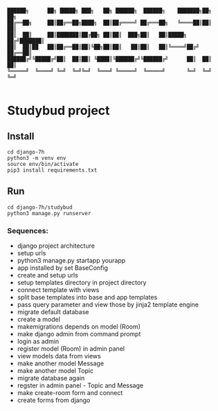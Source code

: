 ```
██████╗      ██╗ █████╗ ███╗   ██╗ ██████╗  ██████╗    ███████╗██╗  ██╗
██╔══██╗     ██║██╔══██╗████╗  ██║██╔════╝ ██╔═══██╗   ╚════██║██║  ██║
██║  ██║     ██║███████║██╔██╗ ██║██║  ███╗██║   ██║█████╗ ██╔╝███████║
██║  ██║██   ██║██╔══██║██║╚██╗██║██║   ██║██║   ██║╚════╝██╔╝ ██╔══██║
██████╔╝╚█████╔╝██║  ██║██║ ╚████║╚██████╔╝╚██████╔╝      ██║  ██║  ██║
╚═════╝  ╚════╝ ╚═╝  ╚═╝╚═╝  ╚═══╝ ╚═════╝  ╚═════╝       ╚═╝  ╚═╝  ╚═╝
                                                                       
```
# Studybud project

## Install
```
cd django-7h
python3 -m venv env
source env/bin/activate
pip3 install requirements.txt
```

## Run
```
cd django-7h/studybud
python3 manage.py runserver
```

### Sequences:
* django project architecture
* setup urls 
* python3 manage.py startapp yourapp
* app installed by set BaseConfig
* create and setup urls
* setup templates directory in project directory
* connect template with views
* split base templates into base and app templates
* pass query parameter and view those by jinja2 template engine
* migrate default database
* create a model
* makemigrations depends on model (Room)
* make django admin from command prompt
* login as admin
* register model (Room) in admin panel
* view models data from views
* make another model Message
* make another model Topic
* migrate database again
* regster in admin panel - Topic and Message
* make create-room form and connect
* create forms from django